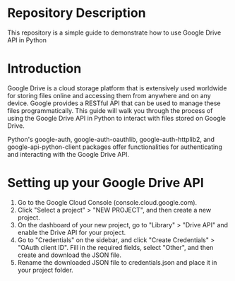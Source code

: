 # Repository Description
This repository is a simple guide to demonstrate how to use Google Drive API in Python

# Introduction
Google Drive is a cloud storage platform that is extensively used worldwide for storing files online and accessing them from anywhere and on any device. Google provides a RESTful API that can be used to manage these files programmatically. This guide will walk you through the process of using the Google Drive API in Python to interact with files stored on Google Drive.

Python's google-auth, google-auth-oauthlib, google-auth-httplib2, and google-api-python-client packages offer functionalities for authenticating and interacting with the Google Drive API.

# Setting up your Google Drive API
1. Go to the Google Cloud Console (console.cloud.google.com).
2. Click "Select a project" > "NEW PROJECT", and then create a new project.
3. On the dashboard of your new project, go to "Library" > "Drive API" and enable the Drive API for your project.
4. Go to "Credentials" on the sidebar, and click "Create Credentials" > "OAuth client ID". Fill in the required fields, select "Other", and then create and download the JSON file.
5. Rename the downloaded JSON file to credentials.json and place it in your project folder.

